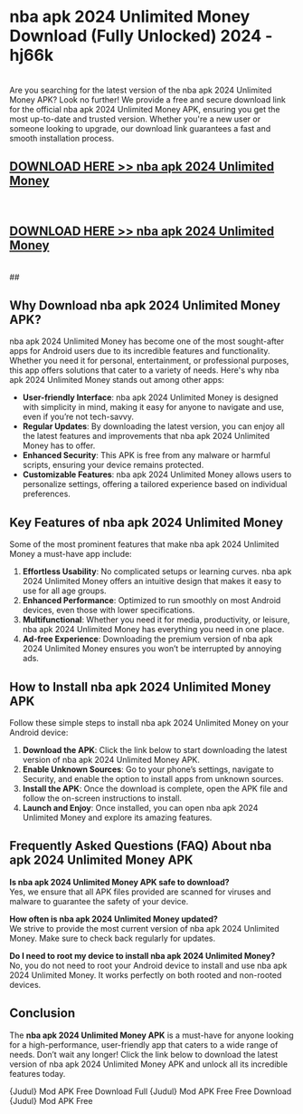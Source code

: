 # nba apk 2024 Unlimited Money Download (Fully Unlocked) 2024 - hj66k <br>
<br>
Are you searching for the latest version of the nba apk 2024 Unlimited Money APK? Look no further! We provide a free and secure download link for the official nba apk 2024 Unlimited Money APK, ensuring you get the most up-to-date and trusted version. Whether you're a new user or someone looking to upgrade, our download link guarantees a fast and smooth installation process.


## [DOWNLOAD HERE >> nba apk 2024 Unlimited Money](http://leaked.freeplayer.one?title=nba_apk_2024_Unlimited_Money&ref=23)
  <br>

## [DOWNLOAD HERE >> nba apk 2024 Unlimited Money](http://leaked.freeplayer.one?title=nba_apk_2024_Unlimited_Money&ref=23)
  <br>
  ##



## Why Download nba apk 2024 Unlimited Money APK?

nba apk 2024 Unlimited Money has become one of the most sought-after apps for Android users due to its incredible features and functionality. Whether you need it for personal, entertainment, or professional purposes, this app offers solutions that cater to a variety of needs. Here's why nba apk 2024 Unlimited Money stands out among other apps:

- **User-friendly Interface**: nba apk 2024 Unlimited Money is designed with simplicity in mind, making it easy for anyone to navigate and use, even if you’re not tech-savvy.
- **Regular Updates**: By downloading the latest version, you can enjoy all the latest features and improvements that nba apk 2024 Unlimited Money has to offer.
- **Enhanced Security**: This APK is free from any malware or harmful scripts, ensuring your device remains protected.
- **Customizable Features**: nba apk 2024 Unlimited Money allows users to personalize settings, offering a tailored experience based on individual preferences.

## Key Features of nba apk 2024 Unlimited Money

Some of the most prominent features that make nba apk 2024 Unlimited Money a must-have app include:

1. **Effortless Usability**: No complicated setups or learning curves. nba apk 2024 Unlimited Money offers an intuitive design that makes it easy to use for all age groups.
2. **Enhanced Performance**: Optimized to run smoothly on most Android devices, even those with lower specifications.
3. **Multifunctional**: Whether you need it for media, productivity, or leisure, nba apk 2024 Unlimited Money has everything you need in one place.
4. **Ad-free Experience**: Downloading the premium version of nba apk 2024 Unlimited Money ensures you won’t be interrupted by annoying ads.

## How to Install nba apk 2024 Unlimited Money APK

Follow these simple steps to install nba apk 2024 Unlimited Money on your Android device:

1. **Download the APK**: Click the link below to start downloading the latest version of nba apk 2024 Unlimited Money APK.
2. **Enable Unknown Sources**: Go to your phone’s settings, navigate to Security, and enable the option to install apps from unknown sources.
3. **Install the APK**: Once the download is complete, open the APK file and follow the on-screen instructions to install.
4. **Launch and Enjoy**: Once installed, you can open nba apk 2024 Unlimited Money and explore its amazing features.

## Frequently Asked Questions (FAQ) About nba apk 2024 Unlimited Money APK

**Is nba apk 2024 Unlimited Money APK safe to download?**  
Yes, we ensure that all APK files provided are scanned for viruses and malware to guarantee the safety of your device.

**How often is nba apk 2024 Unlimited Money updated?**  
We strive to provide the most current version of nba apk 2024 Unlimited Money. Make sure to check back regularly for updates.

**Do I need to root my device to install nba apk 2024 Unlimited Money?**  
No, you do not need to root your Android device to install and use nba apk 2024 Unlimited Money. It works perfectly on both rooted and non-rooted devices.

## Conclusion

The **nba apk 2024 Unlimited Money APK** is a must-have for anyone looking for a high-performance, user-friendly app that caters to a wide range of needs. Don’t wait any longer! Click the link below to download the latest version of nba apk 2024 Unlimited Money APK and unlock all its incredible features today.

{Judul} Mod APK Free
Download Full {Judul} Mod APK Free
Free Download {Judul} Mod APK Free

